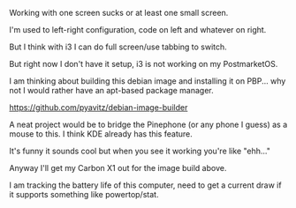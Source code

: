 Working with one screen sucks or at least one small screen.

I'm used to left-right configuration, code on left and whatever on right.

But I think with i3 I can do full screen/use tabbing to switch.

But right now I don't have it setup, i3 is not working on my PostmarketOS.

I am thinking about building this debian image and installing it on PBP... why not I would rather have an apt-based package manager.

https://github.com/pyavitz/debian-image-builder

A neat project would be to bridge the Pinephone (or any phone I guess) as a mouse to this. I think KDE already has this feature.

It's funny it sounds cool but when you see it working you're like "ehh..."

Anyway I'll get my Carbon X1 out for the image build above.

I am tracking the battery life of this computer, need to get a current draw if it supports something like powertop/stat.

